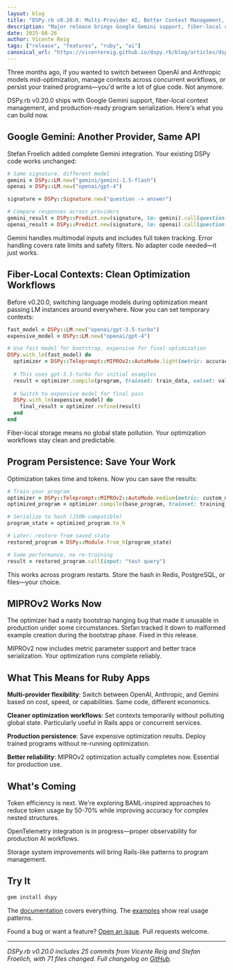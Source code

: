 ```yaml
---
layout: blog
title: "DSPy.rb v0.20.0: Multi-Provider AI, Better Context Management, and Production Persistence"
description: "Major release brings Google Gemini support, fiber-local contexts, and program serialization to DSPy.rb"
date: 2025-08-26
author: Vicente Reig
tags: ["release", "features", "ruby", "ai"]
canonical_url: "https://vicentereig.github.io/dspy.rb/blog/articles/dspy-rb-0-20-0-release-announcement/"
---
```


Three months ago, if you wanted to switch between OpenAI and Anthropic models mid-optimization, manage contexts across concurrent workflows, or persist your trained programs—you'd write a lot of glue code. Not anymore.

DSPy.rb v0.20.0 ships with Google Gemini support, fiber-local context management, and production-ready program serialization. Here's what you can build now.

## Google Gemini: Another Provider, Same API

Stefan Froelich added complete Gemini integration. Your existing DSPy code works unchanged:

```ruby
# Same signature, different model
gemini = DSPy::LM.new("gemini/gemini-1.5-flash")
openai = DSPy::LM.new("openai/gpt-4")

signature = DSPy::Signature.new("question -> answer")

# Compare responses across providers
gemini_result = DSPy::Predict.new(signature, lm: gemini).call(question: "Explain Ruby fibers")
openai_result = DSPy::Predict.new(signature, lm: openai).call(question: "Explain Ruby fibers")
```

Gemini handles multimodal inputs and includes full token tracking. Error handling covers rate limits and safety filters. No adapter code needed—it just works.

## Fiber-Local Contexts: Clean Optimization Workflows  

Before v0.20.0, switching language models during optimization meant passing LM instances around everywhere. Now you can set temporary contexts:

```ruby
fast_model = DSPy::LM.new("openai/gpt-3.5-turbo")
expensive_model = DSPy::LM.new("openai/gpt-4") 

# Use fast model for bootstrap, expensive for final optimization
DSPy.with_lm(fast_model) do
  optimizer = DSPy::Teleprompt::MIPROv2::AutoMode.light(metric: accuracy_metric)
  
  # This uses gpt-3.5-turbo for initial examples
  result = optimizer.compile(program, trainset: train_data, valset: val_data)
  
  # Switch to expensive model for final pass
  DSPy.with_lm(expensive_model) do
    final_result = optimizer.refine(result)
  end
end
```

Fiber-local storage means no global state pollution. Your optimization workflows stay clean and predictable.

## Program Persistence: Save Your Work

Optimization takes time and tokens. Now you can save the results:

```ruby
# Train your program
optimizer = DSPy::Teleprompt::MIPROv2::AutoMode.medium(metric: custom_metric)
optimized_program = optimizer.compile(base_program, trainset: training_data)

# Serialize to hash (JSON-compatible)
program_state = optimized_program.to_h

# Later: restore from saved state  
restored_program = DSPy::Module.from_h(program_state)

# Same performance, no re-training
result = restored_program.call(input: "test query")
```

This works across program restarts. Store the hash in Redis, PostgreSQL, or files—your choice.

## MIPROv2 Works Now

The optimizer had a nasty bootstrap hanging bug that made it unusable in production under some circumstances. 
Stefan tracked it down to malformed example creation during the bootstrap phase. Fixed in this release.

MIPROv2 now includes metric parameter support and better trace serialization. Your optimization runs complete reliably.

## What This Means for Ruby Apps

**Multi-provider flexibility**: Switch between OpenAI, Anthropic, and Gemini based on cost, speed, or capabilities. Same code, different economics.

**Cleaner optimization workflows**: Set contexts temporarily without polluting global state. Particularly useful in Rails apps or concurrent services.

**Production persistence**: Save expensive optimization results. Deploy trained programs without re-running optimization.

**Better reliability**: MIPROv2 optimization actually completes now. Essential for production use.

## What's Coming

Token efficiency is next. We're exploring BAML-inspired approaches to reduce token usage by 50-70% while improving accuracy for complex nested structures.

OpenTelemetry integration is in progress—proper observability for production AI workflows.

Storage system improvements will bring Rails-like patterns to program management.

## Try It

```ruby
gem install dspy
```

The [documentation](https://vicentereig.github.io/dspy.rb/) covers everything. The [examples](https://github.com/vicentereig/dspy.rb/tree/main/examples) show real usage patterns.

Found a bug or want a feature? [Open an issue](https://github.com/vicentereig/dspy.rb/issues). Pull requests welcome.

---

*DSPy.rb v0.20.0 includes 25 commits from Vicente Reig and Stefan Froelich, with 71 files changed. Full changelog on [GitHub](https://github.com/vicentereig/dspy.rb/releases/tag/v0.20.0).*
